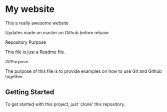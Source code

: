 # My website

This a really awesome website

Updates made on master on Github before rebase

 Repository Purpose

This file is just a Readme file.

##Purpose

The purpose of this file is to provide examples
on how to use Git and Github together.

## Getting Started

To get started with this project, just 'clone' this repository.
